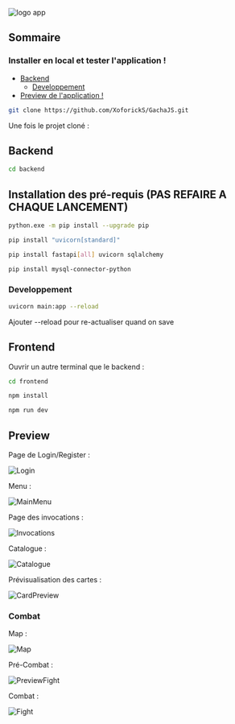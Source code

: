 ![logo app](https://github.com/XoforickS/GachaJS/assets/89140908/7606adfe-5cfb-4fa6-b586-0abe7cb8b409)

## Sommaire
 ### Installer en local et tester l'application !
 
 - [Backend](#backend)
   - [Developpement](#developpement)
 - [Preview de l'application !](#preview)

```sh
git clone https://github.com/XoforickS/GachaJS.git
```

Une fois le projet cloné :

## Backend

```sh
cd backend
```

## Installation des pré-requis (PAS REFAIRE A CHAQUE LANCEMENT)

```sh
python.exe -m pip install --upgrade pip
```

```sh
pip install "uvicorn[standard]"
```

```sh
pip install fastapi[all] uvicorn sqlalchemy
```

```sh
pip install mysql-connector-python
```

### Developpement

```sh
uvicorn main:app --reload
```
Ajouter --reload pour re-actualiser quand on save  

## Frontend

Ouvrir un autre terminal que le backend : 

```sh
cd frontend
```

```sh
npm install
```

```sh
npm run dev
```

## Preview

Page de Login/Register : 

![Login](https://github.com/XoforickS/GachaJS/assets/89140908/e58eea0a-dc6b-4d90-b409-e9ebad1c9cbd)

Menu :

![MainMenu](https://github.com/XoforickS/GachaJS/assets/89140908/75f1ce64-54d6-4184-ba24-fbdb11506cbb)

Page des invocations :

![Invocations](https://github.com/XoforickS/GachaJS/assets/89140908/a21707f0-c4f9-44dc-9c4f-69041b75da1b)

Catalogue :

![Catalogue](https://github.com/XoforickS/GachaJS/assets/89140908/c038488e-7b7a-4220-b7c3-e8ccabd56701)

Prévisualisation des cartes : 

![CardPreview](https://github.com/XoforickS/GachaJS/assets/89140908/038613bd-4220-4e61-83fe-cc799c149a1e)

### Combat

Map : 

![Map](https://github.com/XoforickS/GachaJS/assets/89140908/6416d099-99a9-4c06-95f8-6bdcc181cf76)

Pré-Combat : 

![PreviewFight](https://github.com/XoforickS/GachaJS/assets/89140908/2321aab7-b77d-4453-9822-4bda5798016c)

Combat :

![Fight](https://github.com/XoforickS/GachaJS/assets/89140908/102f5d12-6a9a-4ae3-8a71-a1ab975fe99b)
